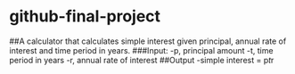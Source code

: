 # github-final-project

##A calculator that calculates simple interest given principal, annual rate of interest and time period in years.
###Input:
   -p, principal amount
   -t, time period in years
   -r, annual rate of interest
##Output
   -simple interest = p*t*r
